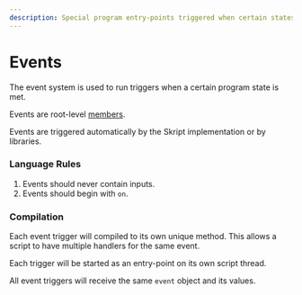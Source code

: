 ```yaml
---
description: Special program entry-points triggered when certain states are met.
---
```


# Events

The event system is used to run triggers when a certain program state is met.

Events are root-level [members](../members/).

Events are triggered automatically by the Skript implementation or by libraries.

### Language Rules

1. Events should never contain inputs.
2. Events should begin with `on`.

### Compilation

Each event trigger will compiled to its own unique method. This allows a script to have multiple handlers for the same event.

Each trigger will be started as an entry-point on its own script thread.&#x20;

All event triggers will receive the same `event` object and its values.
